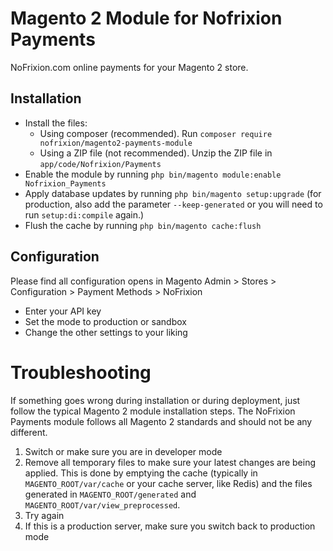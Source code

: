 # Magento 2 Module for Nofrixion Payments

NoFrixion.com online payments for your Magento 2 store.

## Installation

- Install the files:
  - Using composer (recommended). Run `composer require nofrixion/magento2-payments-module`
  - Using a ZIP file (not recommended). Unzip the ZIP file in `app/code/Nofrixion/Payments`
- Enable the module by running `php bin/magento module:enable Nofrixion_Payments`
- Apply database updates by running `php bin/magento setup:upgrade` (for production, also add the parameter `--keep-generated` or you will need to run `setup:di:compile` again.)
- Flush the cache by running `php bin/magento cache:flush`

## Configuration

Please find all configuration opens in Magento Admin > Stores > Configuration > Payment Methods > NoFrixion

- Enter your API key
- Set the mode to production or sandbox
- Change the other settings to your liking

# Troubleshooting
If something goes wrong during installation or during deployment, just follow the typical Magento 2 module installation steps. The NoFrixion Payments module follows all Magento 2 standards and should not be any different.

1. Switch or make sure you are in developer mode
2. Remove all temporary files to make sure your latest changes are being applied. This is done by emptying the cache (typically in `MAGENTO_ROOT/var/cache` or your cache server, like Redis) and the files generated in `MAGENTO_ROOT/generated` and `MAGENTO_ROOT/var/view_preprocessed`.
3. Try again
4. If this is a production server, make sure you switch back to production mode
